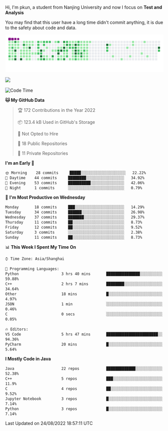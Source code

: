Hi, I'm pkun, a student from Nanjing University and now I focus on **Test and Analysis**

You may find that this user have a long time didn't commit anything, it is due to the safety about code and data.

![](https://github.com/pppppkun/pppppkun/blob/output/github-snake.gif)

![](https://komarev.com/ghpvc/?username=pppppkun)
<!--START_SECTION:waka-->
![Code Time](http://img.shields.io/badge/Code%20Time-1%2C380%20hrs%2045%20mins-blue)

**🐱 My GitHub Data** 

> 🏆 172 Contributions in the Year 2022
 > 
> 📦 123.4 kB Used in GitHub's Storage 
 > 
> 🚫 Not Opted to Hire
 > 
> 📜 18 Public Repositories 
 > 
> 🔑 11 Private Repositories  
 > 
**I'm an Early 🐤** 

```text
🌞 Morning    28 commits     █████░░░░░░░░░░░░░░░░░░░░   22.22% 
🌆 Daytime    44 commits     ████████░░░░░░░░░░░░░░░░░   34.92% 
🌃 Evening    53 commits     ██████████░░░░░░░░░░░░░░░   42.06% 
🌙 Night      1 commits      ░░░░░░░░░░░░░░░░░░░░░░░░░   0.79%

```
📅 **I'm Most Productive on Wednesday** 

```text
Monday       18 commits     ███░░░░░░░░░░░░░░░░░░░░░░   14.29% 
Tuesday      34 commits     ██████░░░░░░░░░░░░░░░░░░░   26.98% 
Wednesday    37 commits     ███████░░░░░░░░░░░░░░░░░░   29.37% 
Thursday     11 commits     ██░░░░░░░░░░░░░░░░░░░░░░░   8.73% 
Friday       12 commits     ██░░░░░░░░░░░░░░░░░░░░░░░   9.52% 
Saturday     3 commits      ░░░░░░░░░░░░░░░░░░░░░░░░░   2.38% 
Sunday       11 commits     ██░░░░░░░░░░░░░░░░░░░░░░░   8.73%

```


📊 **This Week I Spent My Time On** 

```text
⌚︎ Time Zone: Asia/Shanghai

💬 Programming Languages: 
Python                   3 hrs 40 mins       ███████████████░░░░░░░░░░   59.88% 
C++                      2 hrs 7 mins        ████████░░░░░░░░░░░░░░░░░   34.64% 
Other                    18 mins             █░░░░░░░░░░░░░░░░░░░░░░░░   4.97% 
JSON                     1 min               ░░░░░░░░░░░░░░░░░░░░░░░░░   0.46% 
C                        0 secs              ░░░░░░░░░░░░░░░░░░░░░░░░░   0.05%

🔥 Editors: 
VS Code                  5 hrs 47 mins       ███████████████████████░░   94.36% 
PyCharm                  20 mins             █░░░░░░░░░░░░░░░░░░░░░░░░   5.64%

```

**I Mostly Code in Java** 

```text
Java                     22 repos            █████████████░░░░░░░░░░░░   52.38% 
C++                      5 repos             ███░░░░░░░░░░░░░░░░░░░░░░   11.9% 
C                        4 repos             ██░░░░░░░░░░░░░░░░░░░░░░░   9.52% 
Jupyter Notebook         3 repos             █░░░░░░░░░░░░░░░░░░░░░░░░   7.14% 
Python                   3 repos             █░░░░░░░░░░░░░░░░░░░░░░░░   7.14%

```



 Last Updated on 24/08/2022 18:57:11 UTC
<!--END_SECTION:waka-->
